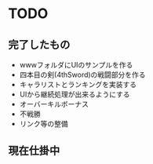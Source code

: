# TODO

## 完了したもの

- wwwフォルダにUIのサンプルを作る
- 四本目の剣(4thSword)の戦闘部分を作る
- キャラリストとランキングを実装する
- UIから継続処理が出来るようにする
- オーバーキルボーナス
- 不戦勝
- リンク等の整備

## 現在仕掛中

